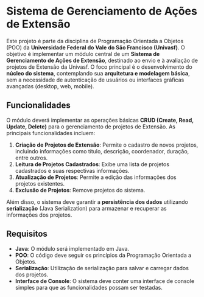 # Sistema de Gerenciamento de Ações de Extensão

Este projeto é parte da disciplina de Programação Orientada a Objetos (POO) da **Universidade Federal do Vale do São Francisco (Univasf)**. O objetivo é implementar um módulo central de um **Sistema de Gerenciamento de Ações de Extensão**, destinado ao envio e à avaliação de projetos de Extensão da Univasf. O foco principal é o desenvolvimento do **núcleo do sistema**, contemplando sua **arquitetura e modelagem básica**, sem a necessidade de autenticação de usuários ou interfaces gráficas avançadas (desktop, web, mobile).

## Funcionalidades

O módulo deverá implementar as operações básicas **CRUD (Create, Read, Update, Delete)** para o gerenciamento de projetos de Extensão. As principais funcionalidades incluem:

1. **Criação de Projetos de Extensão**: Permite o cadastro de novos projetos, incluindo informações como título, descrição, coordenador, duração, entre outros.
2. **Leitura de Projetos Cadastrados**: Exibe uma lista de projetos cadastrados e suas respectivas informações.
3. **Atualização de Projetos**: Permite a edição das informações dos projetos existentes.
4. **Exclusão de Projetos**: Remove projetos do sistema.

Além disso, o sistema deve garantir a **persistência dos dados** utilizando **serialização** (Java Serialization) para armazenar e recuperar as informações dos projetos.

## Requisitos

- **Java**: O módulo será implementado em Java.
- **POO**: O código deve seguir os princípios da Programação Orientada a Objetos.
- **Serialização**: Utilização de serialização para salvar e carregar dados dos projetos.
- **Interface de Console**: O sistema deve conter uma interface de console simples para que as funcionalidades possam ser testadas.

